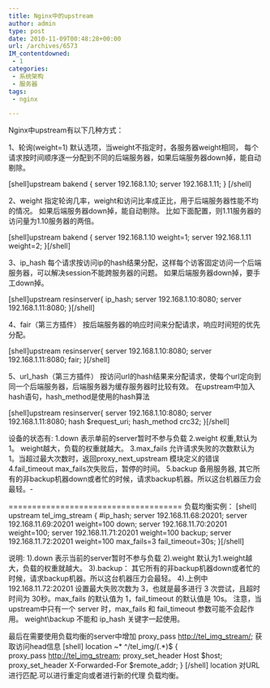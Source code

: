 ```yaml
---
title: Nginx中的upstream
author: admin
type: post
date: 2010-11-09T00:48:28+00:00
url: /archives/6573
IM_contentdowned:
 - 1
categories:
 - 系统架构
 - 服务器
tags:
 - nginx

---
```

Nginx中upstream有以下几种方式：

1、轮询(weight=1)
默认选项，当weight不指定时，各服务器weight相同，
每个请求按时间顺序逐一分配到不同的后端服务器，如果后端服务器down掉，能自动剔除。

[shell]upstream bakend {
server 192.168.1.10;
server 192.168.1.11;
}
[/shell]

2、weight
指定轮询几率，weight和访问比率成正比，用于后端服务器性能不均的情况。
如果后端服务器down掉，能自动剔除。
比如下面配置，则1.11服务器的访问量为1.10服务器的两倍。

[shell]upstream bakend {
server 192.168.1.10 weight=1;
server 192.168.1.11 weight=2;
}[/shell]

3、ip_hash
每个请求按访问ip的hash结果分配，这样每个访客固定访问一个后端服务器，可以解决session不能跨服务器的问题。
如果后端服务器down掉，要手工down掉。

[shell]upstream resinserver{
ip_hash;
server 192.168.1.10:8080;
server 192.168.1.11:8080;
}[/shell]

4、fair（第三方插件）
按后端服务器的响应时间来分配请求，响应时间短的优先分配。

[shell]upstream resinserver{
server 192.168.1.10:8080;
server 192.168.1.11:8080;
fair;
}[/shell]

5、url_hash（第三方插件）
按访问url的hash结果来分配请求，使每个url定向到同一个后端服务器，后端服务器为缓存服务器时比较有效。
在upstream中加入hash语句，hash_method是使用的hash算法

[shell]upstream resinserver{
server 192.168.1.10:8080;
server 192.168.1.11:8080;
hash $request_uri;
hash_method crc32;
}[/shell]

设备的状态有:
1.down 表示单前的server暂时不参与负载
2.weight 权重,默认为1。 weight越大，负载的权重就越大。
3.max\_fails 允许请求失败的次数默认为1。当超过最大次数时，返回proxy\_next_upstream 模块定义的错误
4.fail\_timeout max\_fails次失败后，暂停的时间。
5.backup 备用服务器, 其它所有的非backup机器down或者忙的时候，请求backup机器。所以这台机器压力会最轻。-

=====================================
负载均衡实例：
[shell]
upstream tel\_img\_stream {
#ip_hash;
server 192.168.11.68:20201;
server 192.168.11.69:20201 weight=100 down;
server 192.168.11.70:20201 weight=100;
server 192.168.11.71:20201 weight=100 backup;
server 192.168.11.72:20201 weight=100 max\_fails=3 fail\_timeout=30s;
}[/shell]

说明:
1).down 表示当前的server暂时不参与负载
2).weight 默认为1.weight越大，负载的权重就越大。
3).backup： 其它所有的非backup机器down或者忙的时候，请求backup机器。所以这台机器压力会最轻。
4).上例中192.168.11.72:20201 设置最大失败次数为 3，也就是最多进行 3 次尝试，且超时时间为 30秒。max\_fails 的默认值为 1，fail\_timeout 的默认值是 10s。
注意，当upstream中只有一个 server 时，max\_fails 和 fail\_timeout 参数可能不会起作用。
weight\backup 不能和 ip_hash 关键字一起使用。

最后在需要使用负载均衡的server中增加 proxy_pass [http://tel\_img\_stream/][1];
获取访问head信息
[shell]
location ~\* ^/tel_img/(.\*)$
{
proxy\_pass [http://tel\_img_stream](http://tel\_img\_stream/);
proxy\_set\_header Host $host;
proxy\_set\_header X-Forwarded-For $remote_addr;
}
[/shell]
location 对URL进行匹配.可以进行重定向或者进行新的代理 负载均衡。

 [1]: http://tel_img_stream/